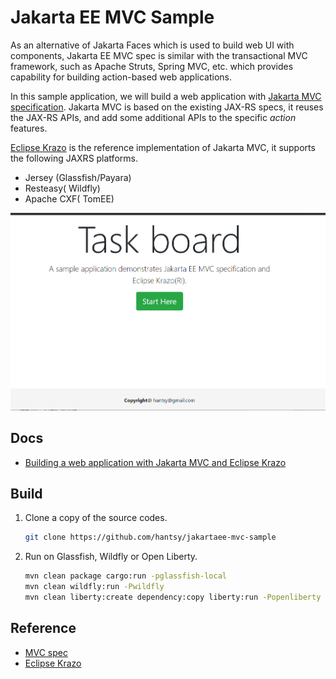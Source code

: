 #  Jakarta EE MVC Sample 

As an alternative of Jakarta  Faces which is used to build web UI with components, Jakarta EE MVC spec is similar with the transactional MVC framework, such as Apache Struts,  Spring MVC, etc. which provides capability for building action-based web applications.

In this sample application, we will build a web application with [Jakarta MVC specification](https://www.mvc-spec.org/).  Jakarta MVC is based on the existing  JAX-RS specs, it reuses the JAX-RS APIs, and add some additional APIs   to  the specific *action* features.

[Eclipse Krazo](https://projects.eclipse.org/projects/ee4j.krazo) is the  reference implementation of Jakarta MVC, it supports the following JAXRS platforms.

* Jersey (Glassfish/Payara)
* Resteasy( Wildfly)
* Apache CXF( TomEE)

![home](./home.png)

## Docs

* [Building a web application with Jakarta MVC and Eclipse Krazo](./docs/guide.md)



## Build

1. Clone a copy of the source codes.

   ```bash
   git clone https://github.com/hantsy/jakartaee-mvc-sample
   ```

2. Run on Glassfish, Wildfly or Open Liberty.

   ```bash
   mvn clean package cargo:run -pglassfish-local
   mvn clean wildfly:run -Pwildfly
   mvn clean liberty:create dependency:copy liberty:run -Popenliberty
   ```
   

## Reference 

* [MVC spec](https://www.mvc-spec.org/)
*  [Eclipse Krazo](https://projects.eclipse.org/projects/ee4j.krazo)